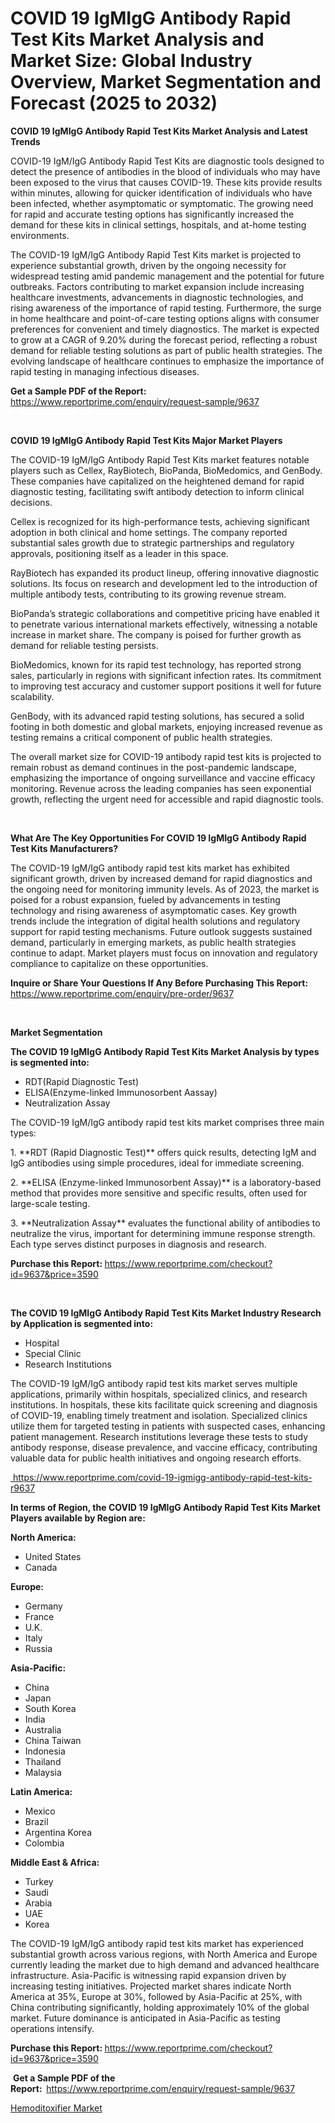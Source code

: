 <p><h1>COVID 19 IgMIgG Antibody Rapid Test Kits Market Analysis and Market Size: Global Industry Overview, Market Segmentation and Forecast (2025 to 2032)</h1></p><p><strong>COVID 19 IgMIgG Antibody Rapid Test Kits Market Analysis and Latest Trends</strong></p>
<p><p>COVID-19 IgM/IgG Antibody Rapid Test Kits are diagnostic tools designed to detect the presence of antibodies in the blood of individuals who may have been exposed to the virus that causes COVID-19. These kits provide results within minutes, allowing for quicker identification of individuals who have been infected, whether asymptomatic or symptomatic. The growing need for rapid and accurate testing options has significantly increased the demand for these kits in clinical settings, hospitals, and at-home testing environments.</p><p>The COVID-19 IgM/IgG Antibody Rapid Test Kits market is projected to experience substantial growth, driven by the ongoing necessity for widespread testing amid pandemic management and the potential for future outbreaks. Factors contributing to market expansion include increasing healthcare investments, advancements in diagnostic technologies, and rising awareness of the importance of rapid testing. Furthermore, the surge in home healthcare and point-of-care testing options aligns with consumer preferences for convenient and timely diagnostics. The market is expected to grow at a CAGR of 9.20% during the forecast period, reflecting a robust demand for reliable testing solutions as part of public health strategies. The evolving landscape of healthcare continues to emphasize the importance of rapid testing in managing infectious diseases.</p></p>
<p><strong>Get a Sample PDF of the Report:&nbsp;</strong> <a href="https://www.reportprime.com/enquiry/request-sample/9637?utm_campaign=3017&utm_medium=2&utm_source=Github&utm_content=ia&utm_term=20032025&utm_id=covid-19-igmigg-antibody-rapid-test-kits">https://www.reportprime.com/enquiry/request-sample/9637</a></p>
<p>&nbsp;</p>
<p><strong>COVID 19 IgMIgG Antibody Rapid Test Kits Major Market Players</strong></p>
<p><p>The COVID-19 IgM/IgG Antibody Rapid Test Kits market features notable players such as Cellex, RayBiotech, BioPanda, BioMedomics, and GenBody. These companies have capitalized on the heightened demand for rapid diagnostic testing, facilitating swift antibody detection to inform clinical decisions.</p><p>Cellex is recognized for its high-performance tests, achieving significant adoption in both clinical and home settings. The company reported substantial sales growth due to strategic partnerships and regulatory approvals, positioning itself as a leader in this space. </p><p>RayBiotech has expanded its product lineup, offering innovative diagnostic solutions. Its focus on research and development led to the introduction of multiple antibody tests, contributing to its growing revenue stream.</p><p>BioPanda’s strategic collaborations and competitive pricing have enabled it to penetrate various international markets effectively, witnessing a notable increase in market share. The company is poised for further growth as demand for reliable testing persists.</p><p>BioMedomics, known for its rapid test technology, has reported strong sales, particularly in regions with significant infection rates. Its commitment to improving test accuracy and customer support positions it well for future scalability. </p><p>GenBody, with its advanced rapid testing solutions, has secured a solid footing in both domestic and global markets, enjoying increased revenue as testing remains a critical component of public health strategies.</p><p>The overall market size for COVID-19 antibody rapid test kits is projected to remain robust as demand continues in the post-pandemic landscape, emphasizing the importance of ongoing surveillance and vaccine efficacy monitoring. Revenue across the leading companies has seen exponential growth, reflecting the urgent need for accessible and rapid diagnostic tools.</p></p>
<p>&nbsp;</p>
<p><strong>What Are The Key Opportunities For COVID 19 IgMIgG Antibody Rapid Test Kits Manufacturers?</strong></p>
<p><p>The COVID-19 IgM/IgG antibody rapid test kits market has exhibited significant growth, driven by increased demand for rapid diagnostics and the ongoing need for monitoring immunity levels. As of 2023, the market is poised for a robust expansion, fueled by advancements in testing technology and rising awareness of asymptomatic cases. Key growth trends include the integration of digital health solutions and regulatory support for rapid testing mechanisms. Future outlook suggests sustained demand, particularly in emerging markets, as public health strategies continue to adapt. Market players must focus on innovation and regulatory compliance to capitalize on these opportunities.</p></p>
<p><strong>Inquire or Share Your Questions If Any Before Purchasing This Report:</strong> <a href="https://www.reportprime.com/enquiry/pre-order/9637?utm_campaign=3017&utm_medium=2&utm_source=Github&utm_content=ia&utm_term=20032025&utm_id=covid-19-igmigg-antibody-rapid-test-kits">https://www.reportprime.com/enquiry/pre-order/9637</a></p>
<p>&nbsp;</p>
<p><strong>Market Segmentation</strong></p>
<p><strong>The COVID 19 IgMIgG Antibody Rapid Test Kits Market Analysis by types is segmented into:</strong></p>
<p><ul><li>RDT(Rapid Diagnostic Test)</li><li>ELISA(Enzyme-linked Immunosorbent Aassay)</li><li>Neutralization Assay</li></ul></p>
<p><p>The COVID-19 IgM/IgG antibody rapid test kits market comprises three main types: </p><p>1. **RDT (Rapid Diagnostic Test)** offers quick results, detecting IgM and IgG antibodies using simple procedures, ideal for immediate screening.</p><p>2. **ELISA (Enzyme-linked Immunosorbent Assay)** is a laboratory-based method that provides more sensitive and specific results, often used for large-scale testing.</p><p>3. **Neutralization Assay** evaluates the functional ability of antibodies to neutralize the virus, important for determining immune response strength. Each type serves distinct purposes in diagnosis and research.</p></p>
<p><strong>Purchase this Report:&nbsp;</strong><a href="https://www.reportprime.com/checkout?id=9637&price=3590&utm_campaign=3017&utm_medium=2&utm_source=Github&utm_content=ia&utm_term=20032025&utm_id=covid-19-igmigg-antibody-rapid-test-kits">https://www.reportprime.com/checkout?id=9637&price=3590</a></p>
<p>&nbsp;</p>
<p><strong>The COVID 19 IgMIgG Antibody Rapid Test Kits Market Industry Research by Application is segmented into:</strong></p>
<p><ul><li>Hospital</li><li>Special Clinic</li><li>Research Institutions</li></ul></p>
<p><p>The COVID-19 IgM/IgG antibody rapid test kits market serves multiple applications, primarily within hospitals, specialized clinics, and research institutions. In hospitals, these kits facilitate quick screening and diagnosis of COVID-19, enabling timely treatment and isolation. Specialized clinics utilize them for targeted testing in patients with suspected cases, enhancing patient management. Research institutions leverage these tests to study antibody response, disease prevalence, and vaccine efficacy, contributing valuable data for public health initiatives and ongoing research efforts.</p></p>
<p><a href="https://www.reportprime.com/covid-19-igmigg-antibody-rapid-test-kits-r9637?utm_campaign=3017&utm_medium=2&utm_source=Github&utm_content=ia&utm_term=20032025&utm_id=covid-19-igmigg-antibody-rapid-test-kits">&nbsp;https://www.reportprime.com/covid-19-igmigg-antibody-rapid-test-kits-r9637</a></p>
<p><strong>In terms of Region, the COVID 19 IgMIgG Antibody Rapid Test Kits Market Players available by Region are:</strong></p>
<p>
    <p> <strong> North America: </strong>
        <ul>
            <li>United States</li>
            <li>Canada</li>
        </ul>
        </p> 
    <p> <strong> Europe: </strong>
        <ul>
            <li>Germany</li>
            <li>France</li>
            <li>U.K.</li>
            <li>Italy</li>
            <li>Russia</li>
        </ul>
        </p> 
    <p> <strong> Asia-Pacific: </strong>
        <ul>
            <li>China</li>
            <li>Japan</li>
            <li>South Korea</li>
            <li>India</li>
            <li>Australia</li>
            <li>China Taiwan</li>
            <li>Indonesia</li>
            <li>Thailand</li>
            <li>Malaysia</li>
        </ul>
        </p> 
    <p> <strong> Latin America: </strong>
        <ul>
            <li>Mexico</li>
            <li>Brazil</li>
            <li>Argentina Korea</li>
            <li>Colombia</li>
        </ul>
        </p> 
    <p> <strong> Middle East & Africa: </strong>
        <ul>
            <li>Turkey</li>
            <li>Saudi</li>
            <li>Arabia</li>
            <li>UAE</li>
            <li>Korea</li>
        </ul>
    </p>
    </p>
<p><p>The COVID-19 IgM/IgG antibody rapid test kits market has experienced substantial growth across various regions, with North America and Europe currently leading the market due to high demand and advanced healthcare infrastructure. Asia-Pacific is witnessing rapid expansion driven by increasing testing initiatives. Projected market shares indicate North America at 35%, Europe at 30%, followed by Asia-Pacific at 25%, with China contributing significantly, holding approximately 10% of the global market. Future dominance is anticipated in Asia-Pacific as testing operations intensify.</p></p>
<p><strong>Purchase this Report: </strong><a href="https://www.reportprime.com/checkout?id=9637&price=3590&utm_campaign=3017&utm_medium=2&utm_source=Github&utm_content=ia&utm_term=20032025&utm_id=covid-19-igmigg-antibody-rapid-test-kits">https://www.reportprime.com/checkout?id=9637&price=3590</a></p>
<p>&nbsp;<strong>Get a Sample PDF of the Report:&nbsp;&nbsp;</strong><a href="https://www.reportprime.com/enquiry/request-sample/9637?utm_campaign=3017&utm_medium=2&utm_source=Github&utm_content=ia&utm_term=20032025&utm_id=covid-19-igmigg-antibody-rapid-test-kits">https://www.reportprime.com/enquiry/request-sample/9637</a></p>
<p><strong></strong></p>
<p><p><a href="https://github.com/boysabotzoc/Market-Research-Report-List-1/blob/main/hemoditoxifier-market.md?utm_campaign=3017&utm_medium=2&utm_source=Github&utm_content=ia&utm_term=20032025&utm_id=covid-19-igmigg-antibody-rapid-test-kits">Hemoditoxifier Market</a></p></p>